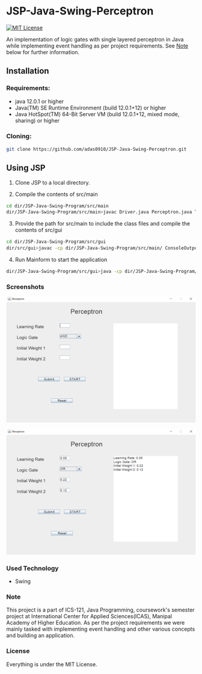# JSP-Java-Swing-Perceptron
[![MIT License](https://img.shields.io/badge/license-MIT-blue.svg?style=flat)](http://choosealicense.com/licenses/mit/)

An implementation of logic gates with single layered perceptron in Java while implementing event handling as per project requirements. See [Note](#Note) below for further information.

## Installation

### Requirements:
* java 12.0.1 or higher
* Java(TM) SE Runtime Environment (build 12.0.1+12) or higher
* Java HotSpot(TM) 64-Bit Server VM (build 12.0.1+12, mixed mode, sharing) or higher

### Cloning:
```sh
git clone https://github.com/adas0910/JSP-Java-Swing-Perceptron.git
```

## Using JSP

1. Clone JSP to a local directory.

2. Compile the contents of src/main 
```sh
cd dir/JSP-Java-Swing-Program/src/main
dir/JSP-Java-Swing-Program/src/main>javac Driver.java Perceptron.java Truthtable.java
```

3. Provide the path for src/main to include the class files and compile the contents of src/gui 
```sh
cd dir/JSP-Java-Swing-Program/src/gui
dir/src/gui>javac -cp dir/JSP-Java-Swing-Program/src/main/ ConsoleOutput.java Mainform.java
```

4. Run Mainform to start the application
```sh
dir/JSP-Java-Swing-Program/src/gui>java -cp dir/JSP-Java-Swing-Program/src/main/; Mainform
```

### Screenshots

![img](img/Untitled-1.png)


![img](img/Untitled-2.png)


### Used Technology
* Swing
### Note
This project is a part of ICS-121, Java Programming, coursework's semester project at International Center for Applied Sciences(ICAS), Manipal Academy of Higher Education. As per the project requirements we were mainly tasked with implementing event handling and other various concepts and building an application. 

### License
Everything is under the MIT License.

